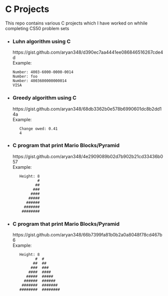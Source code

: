 # C Projects
This repo contains various C projects which I have worked on whhile completing CS50 problem sets

* <h3><b>Luhn algorithm using C <br/></b></h3>
  https://gist.github.com/aryan348/d390ec7aa4441ee086846516267cde4d <br/>
  Example: <br/>
  
   ```$ ./credit 
   Number: 4003-6000-0000-0014 
   Number: foo 
   Number: 4003600000000014
   VISA 
   ```
   
 * <h3><b>Greedy algorithm using C <br/></b></h3>
    https://gist.github.com/aryan348/68db3362b0e578b6990601dc8b2dd14a <br/>
    Example: <br/>
  
   ```$ ./cash
      Change owed: 0.41
      4
   ```
   

* <h3><b>C program that print Mario Blocks/Pyramid <br/></b></h3>
  https://gist.github.com/aryan348/4e2909089b02d7b902b21cd33436b057 <br/>
  Example: <br/>
  
   ```$ ./mario
      Height: 8
              #
             ##
            ###
           ####
          #####
         ######
        #######
       ########
   ```


* <h3><b>C program that print Mario Blocks/Pyramid <br/></b></h3>
  https://gist.github.com/aryan348/66b7399fa81b0b2a0a8048f78cd467b6 <br/>
  Example: <br/>
  
   ```$ ./mario
      Height: 8
             #  #
            ##  ##
           ###  ###
          ####  ####
         #####  #####
        ######  ######
       #######  #######
      ########  ########
   ```
   
   
